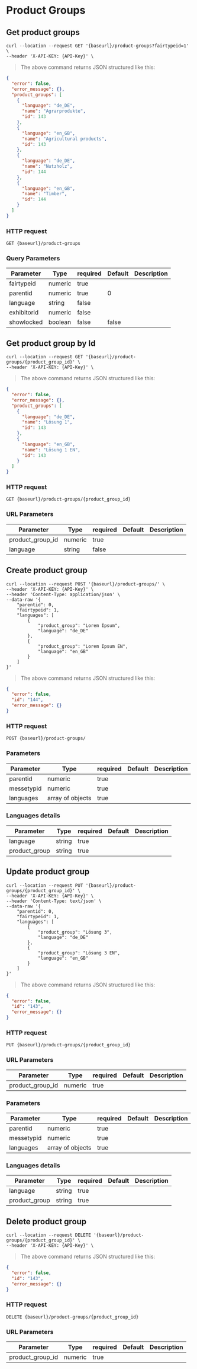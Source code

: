 # Product Groups

## Get product groups

```shell
curl --location --request GET '{baseurl}/product-groups?fairtypeid=1' \
--header 'X-API-KEY: {API-Key}' \
```

> The above command returns JSON structured like this:

```json
{
  "error": false,
  "error_message": {},
  "product_groups": [
    {
      "language": "de_DE",
      "name": "Agrarprodukte",
      "id": 143
    },
    {
      "language": "en_GB",
      "name": "Agricultural products",
      "id": 143
    },
    {
      "language": "de_DE",
      "name": "Nutzholz",
      "id": 144
    },
    {
      "language": "en_GB",
      "name": "Timber",
      "id": 144
    }
  ]
}
```

### HTTP request

`GET {baseurl}/product-groups`

### Query Parameters

Parameter | Type | required | Default | Description
--------- | ---- | -------- | ------- | -----------
fairtypeid | numeric | true |
parentid | numeric | true | 0
language | string | false
exhibitorid | numeric | false
showlocked | boolean | false | false 

## Get product group by Id
```shell
curl --location --request GET '{baseurl}/product-groups/{product_group_id}' \
--header 'X-API-KEY: {API-Key}' \
```

> The above command returns JSON structured like this:

```json
{
  "error": false,
  "error_message": {},
  "product_groups": [
    {
      "language": "de_DE",
      "name": "Lösung 1",
      "id": 143
    },
    {
      "language": "en_GB",
      "name": "Lösung 1 EN",
      "id": 143
    }
  ]
}
```
### HTTP request

`GET {baseurl}/product-groups/{product_group_id}`

### URL Parameters

Parameter | Type | required | Default | Description
--------- | ---- | -------- | ------- | -----------
product_group_id | numeric | true |
language | string | false |

## Create product group

```shell
curl --location --request POST '{baseurl}/product-groups/' \
--header 'X-API-KEY: {API-Key}' \
--header 'Content-Type: application/json' \
--data-raw '{
    "parentid": 0,
    "fairtypeid": 1,
    "languages": [
        {
            "product_group": "Lorem Ipsum",
            "language": "de_DE"
        },
        {
            "product_group": "Lorem Ipsum EN",
            "language": "en_GB"
        }
    ]
}'
```

> The above command returns JSON structured like this:

```json
{
  "error": false,
  "id": "144",
  "error_message": {}
}
```

### HTTP request

`POST {baseurl}/product-groups/`

### Parameters

Parameter | Type | required | Default | Description
--------- | ---- | -------- | ------- | -----------
parentid | numeric | true | | |
messetypid | numeric | true | | |
languages | array of objects | true | |

### Languages details

| Parameter            | Type    | required | Default | Description |
| -------------------- | ------- | -------- | ------- | ----------- |
| language            | string | true    |       |
| product_group           | string | true    |         |

## Update product group

```shell
curl --location --request PUT '{baseurl}/product-groups/{product_group_id}' \
--header 'X-API-KEY: {API-Key}' \
--header 'Content-Type: text/json' \
--data-raw '{
    "parentid": 0,
    "fairtypeid": 1,
    "languages": [
        {
            "product_group": "Lösung 3",
            "language": "de_DE"
        },
        {
            "product_group": "Lösung 3 EN",
            "language": "en_GB"
        }
    ]
}'
```

> The above command returns JSON structured like this:

```json
{
  "error": false,
  "id": "143",
  "error_message": {}
}
```

### HTTP request

`PUT {baseurl}/product-groups/{product_group_id}`

### URL Parameters
Parameter | Type | required | Default | Description
--------- | ---- | -------- | ------- | -----------
product_group_id | numeric | true |

### Parameters

Parameter | Type | required | Default | Description
--------- | ---- | -------- | ------- | -----------
parentid | numeric | true | | |
messetypid | numeric | true | | |
languages | array of objects | true | |

### Languages details

| Parameter            | Type    | required | Default | Description |
| -------------------- | ------- | -------- | ------- | ----------- |
| language            | string | true    |       |
| product_group           | string | true    |         |

## Delete product group

```shell
curl --location --request DELETE '{baseurl}/product-groups/{product_group_id}' \
--header 'X-API-KEY: {API-Key}' \
```

> The above command returns JSON structured like this:

```json
{
  "error": false,
  "id": "143",
  "error_message": {}
}
```

### HTTP request

`DELETE {baseurl}/product-groups/{product_group_id}`

### URL Parameters
Parameter | Type | required | Default | Description
--------- | ---- | -------- | ------- | -----------
product_group_id | numeric | true |
